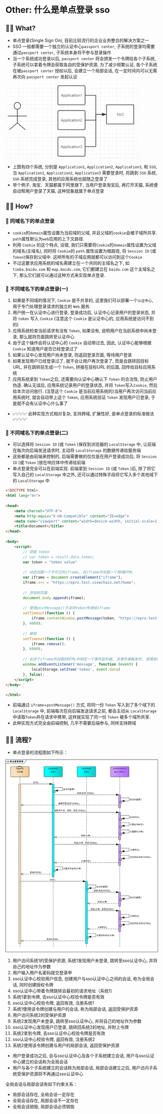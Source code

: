 # Other: 什么是单点登录 sso

## 🚀🚀  What?
- 单点登录(Single Sign On), 目前比较流行的企业业务整合的解决方案之一
- SSO 一般都需要一个独立的认证中心`passport center`, 子系统的登录均需要通过`passport center`, 子系统本身将不参与登录操作
- 当一个系统成功登录以后, `passport center`  将会颁发一个令牌给各个子系统, 子系统可以拿着令牌会获取各自的受保护资源, 为了减少频繁认证, 各个子系统在被`passport center` 授权以后, 会建立一个局部会话, 在一定时间内可以无需再次向 `passport center` 发起认证

<img src="../../images/other/sso-center.png">

- 上图有四个系统, 分别是 `Application1`, `Application2`, `Application3`, 和 `SSO`, 当 `Application1`, `Application2`, `Application3` 需要登录时, 将跳到 `SSO` 系统, `SSO` 系统完成登录, 其他的应用系统也就随之登录了
- 举个例子, 淘宝、天猫都属于阿里旗下, 当用户登录淘宝后, 再打开天猫, 系统便自动帮用户登录了天猫, 这种现象就属于单点登录


## 🚀🚀 How?

### 💛 同域名下的单点登录
- `cookie`的`domain`属性设置为当前域的父域, 并且父域的`cookie`会被子域所共享. `path`属性默认为`web`应用的上下文路径.
- 利用 `Cookie` 的这个特点, 没错, 我们只需要将`Cookie`的`domain`属性设置为父域的域名(主域名), 同时将 `Cookie`的 `path` 属性设置为根路径, 将 `Session ID` (或 `Token`)保存到父域中. 这样所有的子域应用就都可以访问到这个`Cookie`
- 不过这要求应用系统的域名需建立在一个共同的主域名之下, 如 `tieba.baidu.com` 和 `map.baidu.com`, 它们都建立在 `baidu.com` 这个主域名之下, 那么它们就可以通过这种方式来实现单点登录.

### 💛 不同域名下的单点登录(一)
1. 如果是不同域的情况下, `Cookie` 是不共享的, 这里我们可以部署一个`认证中心`, 用于专门处理登录请求的独立的 `Web` 服务.
2. 用户统一在认证中心进行登录, 登录成功后, 认证中心记录用户的登录状态, 并将 `token` 写入 `Cookie` (注意这个 `Cookie` 是认证中心的, 应用系统是访问不到的)
3. 应用系统检查当前请求有没有 `Token`, 如果没有, 说明用户在当前系统中尚未登录, 那么就将页面跳转至认证中心
4. 由于这个操作会将认证中心的 `Cookie` 自动带过去, 因此, 认证中心能够根据 `Cookie` 知道用户是否已经登录过了
5. 如果认证中心发现用户尚未登录, 则返回登录页面, 等待用户登录
6. 如果发现用户已经登录过了, 就不会让用户再次登录了, 而是会跳转回目标 URL, 并在跳转前生成一个 `Token`, 拼接在目标URL 的后面, 回传给目标应用系统
7. 应用系统拿到 `Token`之后, 还需要向认证中心确认下 `Token` 的合法性, 防止用户伪造. 确认无误后, 应用系统记录用户的登录状态, 并将 `Token`写入`Cookie`, 然后给本次访问放行. (注意这个 `Cookie` 是当前应用系统的)当用户再次访问当前应用系统时, 就会自动带上这个 `Token`, 应用系统验证 `Token` 发现用户已登录, 于是就不会有认证中心什么事了
- ✅✅✅✅ 此种实现方式相对复杂, 支持跨域, 扩展性好, 是单点登录的标准做法 ✅✅✅✅

### 💛 不同域名下的单点登录(二)
- 可以选择将 `Session ID` (或 `Token` )保存到浏览器的 `LocalStorage` 中, 让前端在每次向后端发送请求时, 主动将 `LocalStorage` 的数据传递给服务端
- 这些都是由前端来控制的, 后端需要做的仅仅是在用户登录成功后, 将 `Session ID` (或 `Token` )放在响应体中传递给前端
- 单点登录完全可以在前端实现. 前端拿到 `Session ID` (或 `Token`  )后, 除了将它写入自己的 `LocalStorage` 中之外, 还可以通过特殊手段将它写入多个其他域下的 `LocalStorage` 中
```html
<!DOCTYPE html>
<html lang="en">

<head>
    <meta charset="UTF-8">
    <meta http-equiv="X-UA-Compatible" content="IE=edge">
    <meta name="viewport" content="width=device-width, initial-scale=1.0">
    <title>Document</title>
</head>

<body>
    <script>
        // 获取 token
        // var token = result.data.token;
        var token = "token value"

        // 动态创建一个不可见的iframe, 在iframe中加载一个跨域HTML
        var iframe = document.createElement("iframe");
        iframe.src = "https://epro.test.viewchain.net/home";

        // 添加到页面
        document.body.append(iframe);

        // 使用postMessage()方法将token传递给iframe
        setTimeout(function () {
            iframe.contentWindow.postMessage(token, "https://epro.test.viewchain.net/home");
        }, 4000);

        // 移除
        setTimeout(function () {
            iframe.remove();
        }, 6000);

        // 在这个iframe所加载的HTML中绑定一个事件监听器, 当事件被触发时, 把接收到的token数据写入localStorage
        window.addEventListener('message', function (event) {
            localStorage.setItem('token', event.data)
        }, false);
    </script>
</body>

</html>
```
- 前端通过 `iframe`+`postMessage()` 方式, 将同一份 `Token` 写入到了多个域下的 `LocalStorage` 中, 前端每次在向后端发送请求之前, 都会主动从 `LocalStorage` 中读取`Token`并在请求中携带, 这样就实现了同一份 `Token` 被多个域所共享.
- 此种实现方式完全由前端控制, 几乎不需要后端参与, 同样支持跨域


## 🚀🚀 流程?
- 单点登录的流程图如下所示：
  
<img src="../../images/other/sso-workflow.png">


1. 用户访问系统1的受保护资源, 系统1发现用户未登录, 跳转至sso认证中心, 并将自己的地址作为参数
2. 用户输入用户名密码提交登录申
3. sso认证中心校验用户信息, 创建用户与sso认证中心之间的会话, 称为全局会话, 同时创建授权令牌
4. sso认证中心带着令牌跳转会最初的请求地址（系统1）
5. 系统1拿到令牌, 去sso认证中心校验令牌是否有效
6. sso认证中心校验令牌, 返回有效, 注册系统1
7. 系统1使用该令牌创建与用户的会话, 称为局部会话, 返回受保护资源
8. 用户访问系统2的受保护资源
9. 系统2发现用户未登录, 跳转至sso认证中心, 并将自己的地址作为参数
10. sso认证中心发现用户已登录, 跳转回系统2的地址, 并附上令牌
11. 系统2拿到令牌, 去sso认证中心校验令牌是否有效
12. sso认证中心校验令牌, 返回有效, 注册系统2
13. 系统2使用该令牌创建与用户的局部会话, 返回受保护资源

- 用户登录成功之后, 会与sso认证中心及各个子系统建立会话, 用户与sso认证中心建立的会话称为全局会话
- 用户与各个子系统建立的会话称为局部会话, 局部会话建立之后, 用户访问子系统受保护资源将不再通过sso认证中心

全局会话与局部会话有如下约束关系：
- 局部会话存在, 全局会话一定存在
- 全局会话存在, 局部会话不一定存在
- 全局会话销毁, 局部会话必须销毁